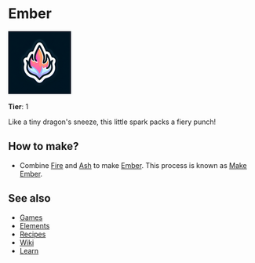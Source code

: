 # Ember

![](../images/item.ember.png)

**Tier**: 1

Like a tiny dragon's sneeze, this little spark packs a fiery punch!

## How to make?

* Combine [Fire](/wiki/elements/fire) and [Ash](/wiki/elements/ash) to make [Ember](/wiki/elements/ember). This process is known as [Make Ember](/wiki/recipes/make-ember).

## See also

* [Games](/wiki/games)
* [Elements](/wiki/elements)
* [Recipes](/wiki/recipes)
* [Wiki](/wiki/index)
* [Learn](/learn/index)